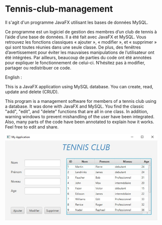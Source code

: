 # Tennis-club-management
Il s'agit d'un programme JavaFX utilisant les bases de données MySQL. 


Ce programme est un logiciel de gestion des membres d’un club de tennis à l’aide d’une base de données. Il a été fait avec JavaFX et MySQL.
Vous retrouvez les fonctions classiques « ajouter », « modifier », et « supprimer » qui sont toutes réunies dans une seule classe. De plus, des fenêtres d’avertissement pour éviter les mauvaises manipulations de l’utilisateur ont été intégrées.
Par ailleurs, beaucoup de parties du code ont été annotées pour expliquer le fonctionnement de celui-ci. N’hésitez pas à modifier, partager ou redistribuer ce code.


English :

This is a JavaFX  application using MySQL database. You can create, read, update and delete (CRUD).

This program is a management software for members of a tennis club using a database. It was done with JavaFX and MySQL.
You find the classic "add", "edit", and "delete" functions that are all in one class. In addition, warning windows to prevent mishandling of the user have been integrated.
Also, many parts of the code have been annotated to explain how it works. Feel free to edit and share.


![Image of Yaktocat](https://github.com/nemo404/Tennis-club-management/blob/master/Sans%20titre.jpg)
